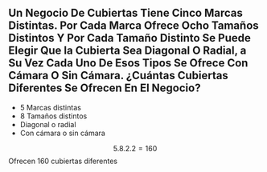 ## Un Negocio De Cubiertas Tiene Cinco Marcas Distintas. Por Cada Marca Ofrece Ocho Tamaños Distintos Y Por Cada Tamaño Distinto Se Puede Elegir Que la Cubierta Sea Diagonal O Radial, a Su Vez Cada Uno De Esos Tipos Se Ofrece Con Cámara O Sin Cámara. ¿Cuántas Cubiertas Diferentes Se Ofrecen En El Negocio?

- 5 Marcas distintas
- 8 Tamaños distintos
- Diagonal o radial
- Con cámara o sin cámara

$$ 5.8.2.2 = 160 $$
Ofrecen 160 cubiertas diferentes
